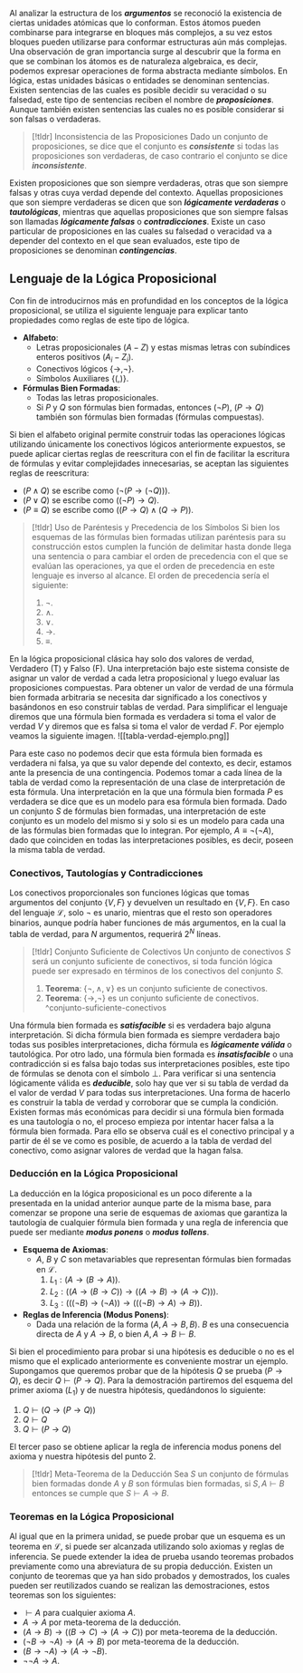 Al analizar la estructura de los ***argumentos*** se reconoció la existencia de ciertas unidades atómicas que lo conforman. Estos átomos pueden combinarse para integrarse en bloques más complejos, a su vez estos bloques pueden utilizarse para conformar estructuras aún más complejas. Una observación de gran importancia surge al descubrir que la forma en que se combinan los átomos es de naturaleza algebraica, es decir, podemos expresar operaciones de forma abstracta mediante símbolos.
En lógica, estas unidades básicas o entidades se denominan sentencias. Existen sentencias de las cuales es posible decidir su veracidad o su falsedad, este tipo de sentencias reciben el nombre de ***proposiciones***. Aunque también existen sentencias las cuales no es posible considerar si son falsas o verdaderas.
>[!tldr] Inconsistencia de las Proposiciones
>Dado un conjunto de proposiciones, se dice que el conjunto es ***consistente*** si todas las proposiciones son verdaderas, de caso contrario el conjunto se dice ***inconsistente***.

Existen proposiciones que son siempre verdaderas, otras que son siempre falsas y otras cuya verdad depende del contexto. Aquellas proposiciones que son siempre verdaderas se dicen que son ***lógicamente verdaderas*** o ***tautológicas***, mientras que aquellas proposiciones que son siempre falsas son llamadas ***lógicamente falsas*** o ***contradicciones***.
Existe un caso particular de proposiciones en las cuales su falsedad o veracidad va a depender del contexto en el que sean evaluados, este tipo de proposiciones se denominan ***contingencias***.
## Lenguaje de la Lógica Proposicional
Con fin de introducirnos más en profundidad en los conceptos de la lógica proposicional, se utiliza el siguiente lenguaje para explicar tanto propiedades como reglas de este tipo de lógica.
- **Alfabeto**:
	- Letras proposicionales $(A-Z)$ y estas mismas letras con subíndices enteros positivos $(A_i - Z_i)$.
	- Conectivos lógicos $\{ \rightarrow, ¬ \}$.
	- Símbolos Auxiliares $\{ ( , ) \}$.
- **Fórmulas Bien Formadas**:
	- Todas las letras proposicionales.
	- Si $P$ y $Q$ son fórmulas bien formadas, entonces $(¬P)$, $(P \rightarrow Q)$ también son fórmulas bien formadas (fórmulas compuestas).

Si bien el alfabeto original permite construir todas las operaciones lógicas utilizando únicamente los conectivos lógicos anteriormente expuestos, se puede aplicar ciertas reglas de reescritura con el fin de facilitar la escritura de fórmulas y evitar complejidades innecesarias, se aceptan las siguientes reglas de reescritura:
- $(P \wedge Q)$ se escribe como $(¬(P \rightarrow (¬Q)))$.
- $(P \vee Q)$ se escribe como $((¬P) \rightarrow Q)$.
- $(P \equiv Q)$ se escribe como $((P \rightarrow Q) \wedge (Q \rightarrow P))$.

>[!tldr] Uso de Paréntesis y Precedencia de los Símbolos
>Si bien los esquemas de las fórmulas bien formadas utilizan paréntesis para su construcción estos cumplen la función de delimitar hasta donde llega una sentencia o para cambiar el orden de precedencia con el que se evalúan las operaciones, ya que el orden de precedencia en este lenguaje es inverso al alcance. El orden de precedencia sería el siguiente:
>
>1. $¬$.
>2. $\wedge$.
>3. $\vee$.
>4. $\rightarrow$.
>5. $\equiv$.

En la lógica proposicional clásica hay solo dos valores de verdad, Verdadero (T) y Falso (F). Una interpretación bajo este sistema consiste de asignar un valor de verdad a cada letra proposicional y luego evaluar las proposiciones compuestas. Para obtener un valor de verdad de una fórmula bien formada arbitraria se necesita dar significado a los conectivos y basándonos en eso construir tablas de verdad.
Para simplificar el lenguaje diremos que una fórmula bien formada es verdadera si toma el valor de verdad $V$ y diremos que es falsa si toma el valor de verdad $F$. Por ejemplo veamos la siguiente imagen.
![[tabla-verdad-ejemplo.png]]

Para este caso no podemos decir que esta fórmula bien formada es verdadera ni falsa, ya que su valor depende del contexto, es decir, estamos ante la presencia de una contingencia.
Podemos tomar a cada línea de la tabla de verdad como la representación de una clase de interpretación de esta fórmula. Una interpretación en la que una fórmula bien formada $P$ es verdadera se dice que es un modelo para esa fórmula bien formada. Dado un conjunto $S$ de fórmulas bien formadas, una interpretación de este conjunto es un modelo del mismo si y solo si es un modelo para cada una de las fórmulas bien formadas que lo integran. Por ejemplo, $A \equiv ¬(¬A)$, dado que coinciden en todas las interpretaciones posibles, es decir, poseen la misma tabla de verdad.
### Conectivos, Tautologías y Contradicciones
Los conectivos proporcionales son funciones lógicas que tomas argumentos del conjunto $\{V, F\}$ y devuelven un resultado en $\{V, F\}$. En caso del lenguaje $\mathcal{L}$, solo $¬$ es unario, mientras que el resto son operadores binarios, aunque podría haber funciones de más argumentos, en la cual la tabla de verdad, para $N$ argumentos, requerirá $2^N$ líneas.
>[!tldr] Conjunto Suficiente de Colectivos
>Un conjunto de conectivos $S$ será un conjunto suficiente de conectivos, si toda función lógica puede ser expresado en términos de los conectivos del conjunto $S$.
>1. **Teorema**: $\{¬, \wedge, \vee\}$ es un conjunto suficiente de conectivos.
>2. **Teorema**: $\{ \rightarrow, ¬\}$ es un conjunto suficiente de conectivos. ^conjunto-suficiente-conectivos

Una fórmula bien formada es ***satisfacible*** si es verdadera bajo alguna interpretación. Si dicha fórmula bien formada es siempre verdadera bajo todas sus posibles interpretaciones, dicha fórmula es ***lógicamente válida*** o tautológica. Por otro lado, una fórmula bien formada es ***insatisfacible*** o una contradicción si es falsa bajo todas sus interpretaciones posibles, este tipo de fórmulas se denota con el símbolo $\perp$.
Para verificar si una sentencia lógicamente válida es ***deducible***, solo hay que ver si su tabla de verdad da el valor de verdad $V$ para todas sus interpretaciones. Una forma de hacerlo es construir la tabla de verdad y corroborar que se cumpla la condición. Existen formas más económicas para decidir si una fórmula bien formada es una tautología o no, el proceso empieza por intentar hacer falsa a la fórmula bien formada. Para ello se observa cuál es el conectivo principal y a partir de él se ve como es posible, de acuerdo a la tabla de verdad del conectivo, como asignar valores de verdad que la hagan falsa.
### Deducción en la Lógica Proposicional
La deducción en la lógica proposicional es un poco diferente a la presentada en la unidad anterior aunque parte de la misma base, para comenzar se propone una serie de esquemas de axiomas que garantiza la tautología de cualquier fórmula bien formada y una regla de inferencia que puede ser mediante ***modus ponens*** o ***modus tollens***.
- **Esquema de Axiomas**:
	- $A$, $B$ y $C$ son metavariables que representan fórmulas bien formadas en $\mathcal{L}$.
		1. $L_1: (A \rightarrow (B \rightarrow A))$.
		2. $L_2: ((A \rightarrow (B \rightarrow C)) \rightarrow ((A \rightarrow B) \rightarrow (A \rightarrow C)))$.
		3. $L_3: (((¬B) \rightarrow (¬A)) \rightarrow (((¬B) \rightarrow A) \rightarrow B))$.
- **Reglas de Inferencia (Modus Ponens)**:
	- Dada una relación de la forma $(A, A \rightarrow B, B)$. $B$ es una consecuencia directa de $A$ y $A \rightarrow B$, o bien $A, A \rightarrow B \vdash B$.

Si bien el procedimiento para probar si una hipótesis es deducible o no es el mismo que el explicado anteriormente es conveniente mostrar un ejemplo. Supongamos que queremos probar que de la hipótesis $Q$ se prueba $(P \rightarrow Q)$, es decir $Q \vdash (P \rightarrow Q)$. Para la demostración partiremos del esquema del primer axioma ($L_1$) y de nuestra hipótesis, quedándonos lo siguiente:
1. $Q \vdash (Q \rightarrow (P \rightarrow Q))$
2. $Q \vdash Q$
3. $Q \vdash (P \rightarrow Q)$

El tercer paso se obtiene aplicar la regla de inferencia modus ponens del axioma y nuestra hipótesis del punto 2.
>[!tldr] Meta-Teorema de la Deducción
>Sea $S$ un conjunto de fórmulas bien formadas donde $A$ y $B$ son fórmulas bien formadas, si $S, A \vdash B$ entonces se cumple que $S \vdash A \rightarrow B$.
### Teoremas en la Lógica Proposicional
Al igual que en la primera unidad, se puede probar que un esquema es un teorema en $\mathcal{L}$, si puede ser alcanzada utilizando solo axiomas y reglas de inferencia. Se puede extender la idea de prueba usando teoremas probados previamente como una abreviatura de su propia deducción.
Existen un conjunto de teoremas que ya han sido probados y demostrados, los cuales pueden ser reutilizados cuando se realizan las demostraciones, estos teoremas son los siguientes:
- $\vdash A$ para cualquier axioma $A$.
- $A \rightarrow A$ por meta-teorema de la deducción.
- $(A \rightarrow B) \rightarrow ((B \rightarrow C) \rightarrow (A \rightarrow C))$ por meta-teorema de la deducción.
- $(¬B \rightarrow ¬A) \rightarrow (A \rightarrow B)$ por meta-teorema de la deducción.
- $(B \rightarrow ¬A) \rightarrow (A \rightarrow ¬B)$.
- $¬¬A \rightarrow A$.

